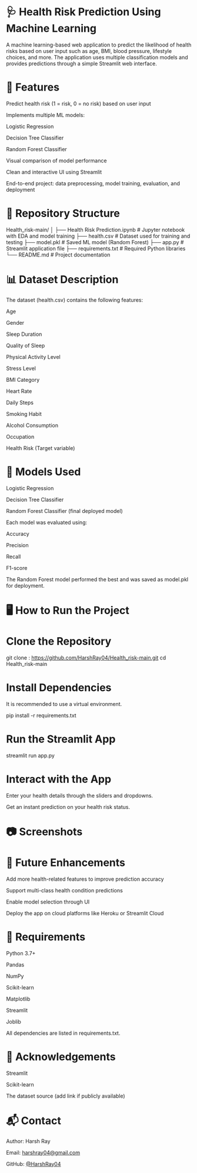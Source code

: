 # 🩺 Health Risk Prediction Using Machine Learning
A machine learning-based web application to predict the likelihood of health risks based on user input such as age, BMI, blood pressure, lifestyle choices, and more. The application uses multiple classification models and provides predictions through a simple Streamlit web interface.

 
# 🚀 Features
Predict health risk (1 = risk, 0 = no risk) based on user input

Implements multiple ML models:

Logistic Regression

Decision Tree Classifier

Random Forest Classifier

Visual comparison of model performance

Clean and interactive UI using Streamlit

End-to-end project: data preprocessing, model training, evaluation, and deployment
 
 # 📁 Repository Structure

 Health_risk-main/
│
├── Health Risk Prediction.ipynb    # Jupyter notebook with EDA and model training
├── health.csv                      # Dataset used for training and testing
├── model.pkl                       # Saved ML model (Random Forest)
├── app.py                          # Streamlit application file
├── requirements.txt                # Required Python libraries
└── README.md                       # Project documentation

# 📊 Dataset Description

The dataset (health.csv) contains the following features:

Age

Gender

Sleep Duration

Quality of Sleep

Physical Activity Level

Stress Level

BMI Category

Heart Rate

Daily Steps

Smoking Habit

Alcohol Consumption

Occupation

Health Risk (Target variable)

#  🧠 Models Used

Logistic Regression

Decision Tree Classifier

Random Forest Classifier (final deployed model)

Each model was evaluated using:

Accuracy

Precision

Recall

F1-score

The Random Forest model performed the best and was saved as model.pkl for deployment.

# 🖥️ How to Run the Project

# Clone the Repository

git clone : https://github.com/HarshRay04/Health_risk-main.git
cd Health_risk-main

# Install Dependencies

It is recommended to use a virtual environment.

pip install -r requirements.txt

# Run the Streamlit App

streamlit run app.py

# Interact with the App

Enter your health details through the sliders and dropdowns.

Get an instant prediction on your health risk status.

# 📷 Screenshots



# 🔮 Future Enhancements

Add more health-related features to improve prediction accuracy

Support multi-class health condition predictions

Enable model selection through UI

Deploy the app on cloud platforms like Heroku or Streamlit Cloud

# 📌 Requirements
Python 3.7+

Pandas

NumPy

Scikit-learn

Matplotlib

Streamlit

Joblib

All dependencies are listed in requirements.txt.

# 🤝 Acknowledgements

Streamlit

Scikit-learn

The dataset source (add link if publicly available)

# 📬 Contact
Author: Harsh Ray

Email: harshray04@gmail.com

GitHub: [@HarshRay04](https://github.com/HarshRay04)

